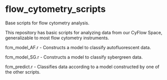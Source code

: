 # flow_cytometry_scripts
Base scripts for flow cytometry analysis.

This repository has basic scripts for analyzing data from our CyFlow Space, generalizable to most flow cytometry instruments.  

fcm_model_AF.r - Constructs a model to classify autofluorescent data.

fcm_model_SG.r - Constructs a model to classify sybergreen data.

fcm_predict.r - Classifies data according to a model constructed by one of the other scripts.
